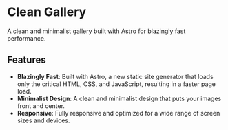 # Clean Gallery

A clean and minimalist gallery built with Astro for blazingly fast performance.

## Features
- **Blazingly Fast**: Built with Astro, a new static site generator that loads only the critical HTML, CSS, and JavaScript, resulting in a faster page load.
- **Minimalist Design**: A clean and minimalist design that puts your images front and center.
- **Responsive**: Fully responsive and optimized for a wide range of screen sizes and devices.
